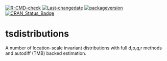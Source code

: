 
[![R-CMD-check](https://github.com/tsmodels/tsdistributions/workflows/R-CMD-check/badge.svg)](https://github.com/tsmodels/tsdistributions/actions)
[![Last-changedate](https://img.shields.io/badge/last%20change-2022--05--11-yellowgreen.svg)](/commits/master)
[![packageversion](https://img.shields.io/badge/Package%20version-0.1.0-orange.svg?style=flat-square)](commits/master)
[![CRAN_Status_Badge](https://www.r-pkg.org/badges/version/tsdistributions)](https://cran.r-project.org/package=tsdistributions)

# tsdistributions

A number of location-scale invariant distributions with full d,p,q,r
methods and autodiff (TMB) backed estimation.
